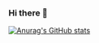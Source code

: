 ### Hi there 👋

[![Anurag's GitHub stats](https://github-readme-stats.vercel.app/api?username=PecheritsaAleksey)](https://github.com/anuraghazra/github-readme-stats)

<!--
**PecheritsaAleksey/PecheritsaAleksey** is a ✨ _special_ ✨ repository because its `README.md` (this file) appears on your GitHub profile.

Here are some ideas to get you started:

- 🔭 I’m currently working on ...
- 🌱 I’m currently learning ...
- 👯 I’m looking to collaborate on ...
- 🤔 I’m looking for help with ...
- 💬 Ask me about ...
- 📫 How to reach me: ...
- 😄 Pronouns: ...
- ⚡ Fun fact: ...
-->
